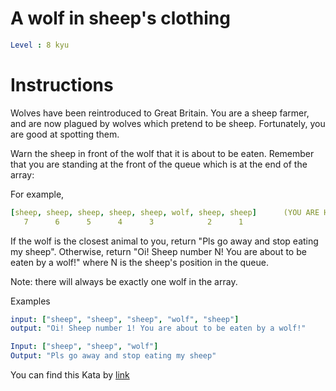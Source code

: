 # A wolf in sheep's clothing

```yaml
Level : 8 kyu
```



# Instructions
Wolves have been reintroduced to Great Britain.
You are a sheep farmer, and are now plagued by wolves which pretend to be sheep.
Fortunately, you are good at spotting them.

Warn the sheep in front of the wolf that it is about to be eaten.
Remember that you are standing at the front of the queue which is at the end of the array:

For example,
```yaml
[sheep, sheep, sheep, sheep, sheep, wolf, sheep, sheep]      (YOU ARE HERE AT THE FRONT OF THE QUEUE)
   7      6      5      4      3            2      1
```

If the wolf is the closest animal to you, return "Pls go away and stop eating my sheep".
Otherwise, return "Oi! Sheep number N! You are about to be eaten by a wolf!" where N is the sheep's position in the queue.

Note: there will always be exactly one wolf in the array.

Examples
```yaml
input: ["sheep", "sheep", "sheep", "wolf", "sheep"]
output: "Oi! Sheep number 1! You are about to be eaten by a wolf!"

Input: ["sheep", "sheep", "wolf"]
Output: "Pls go away and stop eating my sheep"
```

You can find this Kata by [link](https://www.codewars.com/kata/5c8bfa44b9d1192e1ebd3d15/train/scala)
